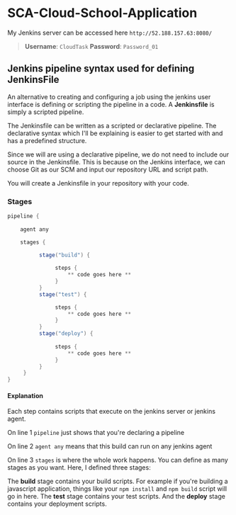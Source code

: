 # SCA-Cloud-School-Application

My Jenkins server can be accessed here ```http://52.188.157.63:8080/``` 
> **Username**: ```CloudTask``` **Password**: ```Password_01```


##  Jenkins pipeline syntax used for defining JenkinsFile

An alternative to creating and configuring a job using the jenkins user interface is defining or scripting the pipeline in a code. A **Jenkinsfile** is simply a scripted pipeline.

The Jenkinsfile can be written as a scripted or declarative pipeline. The declarative syntax which I'll be explaining is easier to get started with and has a predefined structure. 

Since we will are using a declarative pipeline, we do not need to include our source in the Jenkinsfile. This is because on the Jenkins interface, we can choose Git as our SCM and input our repository URL and script path.

You will create a Jenkinsfile in your repository with your code. 

### Stages 

```groovy
pipeline {
    
    agent any

    stages {
         
          stage("build") {

               steps {
                   ** code goes here **
               }
          }
          stage("test") {

               steps {
                   ** code goes here **
               }
          }
          stage("deploy") {
               
               steps {
                   ** code goes here **
               }
          }
     }
}
```

#### Explanation
Each step contains scripts that execute on the jenkins server or jenkins agent.

On line 1 ```pipeline``` just shows that you're declaring a pipeline

On line 2 ```agent any``` means that this build can run on any jenkins agent

On line 3 ```stages``` is where the whole work happens. You can define as many stages as you want. Here, I defined three stages:

The **build** stage contains your build scripts. For example if you're building a javascript application, things like your ```npm install``` and ```npm build``` script will  go in here. 
The **test** stage contains your test scripts. And the **deploy** stage contains your deployment scripts.

